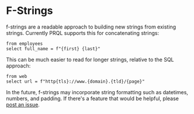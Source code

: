 # F-Strings

f-strings are a readable approach to building new strings from existing strings.
Currently PRQL supports this for concatenating strings:

```prql
from employees
select full_name = f"{first} {last}"
```

This can be much easier to read for longer strings, relative to the SQL approach:

```prql
from web
select url = f"http{tls}://www.{domain}.{tld}/{page}"
```

In the future, f-strings may incorporate string formatting such as datetimes,
numbers, and padding. If there's a feature that would be helpful, please [post
an issue](https://github.com/prql/prql/issues/new/).
